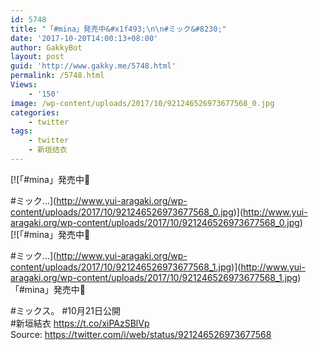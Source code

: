 ```yaml
---
id: 5748
title: "「#mina」発売中&#x1f493;\n\n#ミック&#8230;"
date: '2017-10-20T14:00:13+08:00'
author: GakkyBot
layout: post
guid: 'http://www.gakky.me/5748.html'
permalink: /5748.html
Views:
    - '150'
image: /wp-content/uploads/2017/10/921246526973677568_0.jpg
categories:
    - twitter
tags:
    - twitter
    - 新垣结衣
---
```


[![「#mina」発売中💓

#ミック...](http://www.yui-aragaki.org/wp-content/uploads/2017/10/921246526973677568_0.jpg)](http://www.yui-aragaki.org/wp-content/uploads/2017/10/921246526973677568_0.jpg)  
[![「#mina」発売中💓

#ミック...](http://www.yui-aragaki.org/wp-content/uploads/2017/10/921246526973677568_1.jpg)](http://www.yui-aragaki.org/wp-content/uploads/2017/10/921246526973677568_1.jpg)  
「#mina」発売中💓

\#ミックス。 #10月21日公開  
\#新垣結衣 https://t.co/xiPAzSBlVp  
Source: <https://twitter.com/i/web/status/921246526973677568>